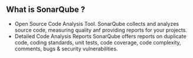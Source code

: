 ## What is SonarQube ? 

- Open Source Code Analysis Tool. 
 SonarQube collects and analyzes source code, measuring quality anf providing reports
  for your projects. 
- Detailed Code Analysis Reports
 SonarQube offers reports on duplicate code, coding standards, unit tests, code coverage,
 code complexity, comments, bugs & security vulnerabilities. 